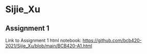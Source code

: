 # Sijie_Xu

## Assignment 1

Link to Assignment 1 html notebook: <https://github.com/bcb420-2021/Sijie_Xu/blob/main/BCB420-A1.html>